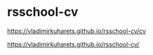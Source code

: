 # rsschool-cv

https://vladimirkuharets.github.io/rsschool-cv/cv

https://vladimirkuharets.github.io/rsschool-cv/
